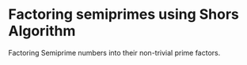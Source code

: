 # Factoring semiprimes using Shors Algorithm 
Factoring Semiprime numbers into their non-trivial prime factors.
